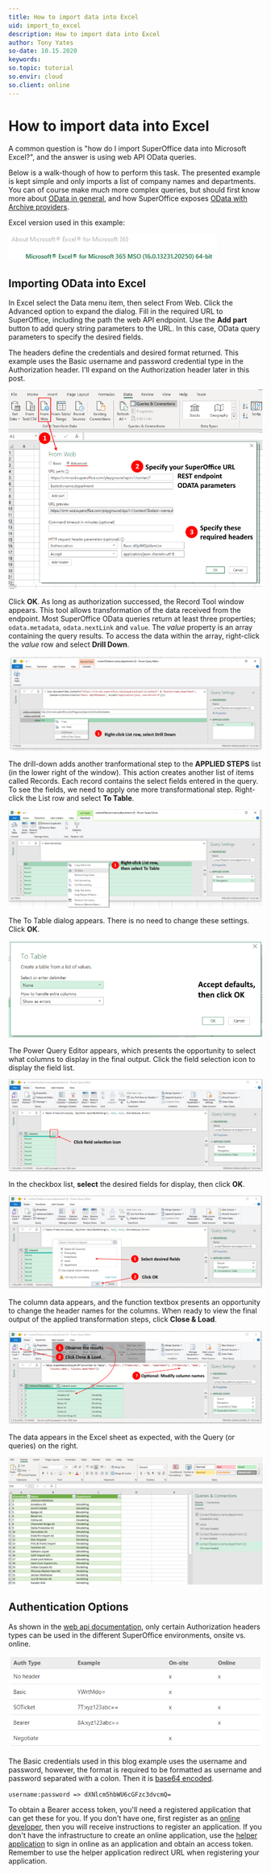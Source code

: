 ```yaml
---
title: How to import data into Excel
uid: import_to_excel
description: How to import data into Excel
author: Tony Yates
so-date: 10.15.2020
keywords:
so.topic: tutorial
so.envir: cloud
so.client: online
---
```


# How to import data into Excel

A common question is "how do I import SuperOffice data into Microsoft Excel?", and the answer is using web API OData queries.

Below is a walk-though of how to perform this task. The presented example is kept simple and only imports a list of company names and departments. You can of course make much more complex queries, but should first know more about [OData in general][1], and how SuperOffice exposes [OData with Archive providers][2].

Excel version used in this example:

![x][img1]

## Importing OData into Excel

In Excel select the Data menu item, then select From Web. Click the Advanced option to expand the dialog. Fill in the required URL to SuperOffice, including the path the web API endpoint. Use the **Add part** button to add query string parameters to the URL. In this case, OData query parameters to specify the desired fields.

The headers define the credentials and desired format returned. This example uses the Basic username and password credential type in the Authorization header. I'll expand on the Authorization header later in this post.

![x][img2]

Click **OK**. As long as authorization successed, the Record Tool window appears. This tool allows transformation of the data received from the endpoint. Most SuperOffice OData queries return at least three properties; `odata.metadata`, `odata.nextLink` and `value`. The *value* property is an array containing the query results. To access the data within the array, right-click the *value* row and select **Drill Down**.

![x][img3]

The drill-down adds another tranformational step to the **APPLIED STEPS** list (in the lower right of the window). This action creates another list of items called Records. Each record contains the select fields entered in the query. To see the fields, we need to apply one more transformational step. Right-click the List row and select **To Table**.

![x][img4]

The To Table dialog appears. There is no need to change these settings. Click **OK**.

![x][img5]

The Power Query Editor appears, which presents the opportunity to select what columns to display in the final output. Click the field selection icon to display the field list.

![x][img6]

In the checkbox list, **select** the desired fields for display, then click **OK**.

![x][img7]

The column data appears, and the function textbox presents an opportunity to change the header names for the columns. When ready to view the final output of the applied transformation steps, click **Close & Load**.

![x][img8]

The data appears in the Excel sheet as expected, with the Query (or queries) on the right.

![x][img9]

## Authentication Options

As shown in the [web api documentation][3], only certain Authorization headers types can be used in the different SuperOffice environments, onsite vs. online.

![x][img10]

The Basic credentials used in this blog example uses the username and password, however, the format is required to be formatted as username and password separated with a colon. Then it is [base64 encoded][4].

`username:password => dXNlcm5hbWU6cGFzc3dvcmQ=`

To obtain a Bearer access token, you'll need a registered application that can get these for you. If you don't have one, first register as an [online developer][5], then you will receive instructions to register an application. If you don't have the infrastructure to create an online application, use the [helper application][5] to sign in online as an application and obtain an access token. Remember to use the helper application redirect URL when registering your application.

<!-- Referenced links -->
[1]: https://www.odata.org/documentation/odata-version-2-0/uri-conventions/
[2]: ../../search/odata/index.md
[3]: ../../web-services/webapi/index.md
[4]: https://www.base64encode.org/
[5]: ../../../apps/getting-started/developer-registration-form.md

<!-- Referenced images -->
[img1]: media/odata-1.png
[img2]: media/odata-2.png
[img3]: media/odata-3.png
[img4]: media/odata-4.png
[img5]: media/odata-5.png
[img6]: media/odata-6.png
[img7]: media/odata-7.png
[img8]: media/odata-8.png
[img9]: media/odata-9.png
[img10]: media/odata-10.png

